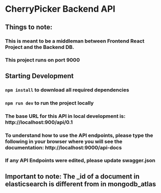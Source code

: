 # CherryPicker Backend API

## Things to note: 
### This is meant to be a middleman between Frontend React Project and the Backend DB.
### This project runs on port 9000

## Starting Development
### `npm install` to download all required dependencies
### `npm run dev` to run the project locally
### The base URL for this API in local development is: http://localhost:900/api/0.1
### To understand how to use the API endpoints, please type the following in your browser where you will see the documentation: http://localhost:9000/api-docs
### If any API Endpoints were edited, please update swagger.json
## Important to note: The _id of a document in elasticsearch is different from in mongodb_atlas
